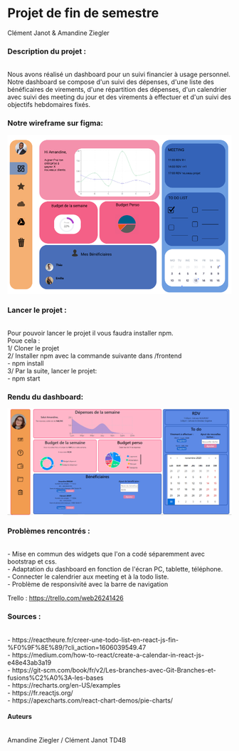 <h1>Projet de fin de semestre</h1>

Clément Janot & Amandine Ziegler

<h3>Description du projet : </h3><br>
Nous avons réalisé un dashboard pour un suivi financier à usage personnel. 
Notre dashboard se compose d'un suivi des dépenses, d'une liste des bénéficaires de virements, d'une répartition des dépenses, d'un calendrier avec suivi des meeting du jour et des virements à effectuer et d'un suivi des objectifs hebdomaires fixés.

<h3>Notre wireframe sur figma:</h3>
<img src="./Wireframe2.PNG">

<h3>Lancer le projet :</h3><br>
Pour pouvoir lancer le projet il vous faudra installer npm. <br>
Poue cela :<br>
1/ Cloner le projet <bR>
2/ Installer npm avec la commande suivante dans /frontend<br>
    - npm install<br>
3/ Par la suite, lancer le projet: <br>
    - npm start<br>
   
<h3>Rendu du dashboard:</h3>
<img src="./Notre_Dashboard.png">

<h3>Problèmes rencontrés : </h3><br>
- Mise en commun des widgets que l'on a codé séparemment avec bootstrap et css. <br>
- Adaptation du dashboard en fonction de l'écran PC, tablette, téléphone. <br>
- Connecter le calendrier aux meeting et à la todo liste.<br>
- Problème de responsivité avec la barre de navigation 

Trello : https://trello.com/web26241426

<h3>Sources :</h3><br>
- https://reactheure.fr/creer-une-todo-list-en-react-js-fin-%F0%9F%8E%89/?cli_action=1606039549.47 <br>
- https://medium.com/how-to-react/create-a-calendar-in-react-js-e48e43ab3a19 <br>
- https://git-scm.com/book/fr/v2/Les-branches-avec-Git-Branches-et-fusions%C2%A0%3A-les-bases <br>
- https://recharts.org/en-US/examples <br>
- https://fr.reactjs.org/ <br>
- https://apexcharts.com/react-chart-demos/pie-charts/ <br>

<h4>Auteurs</h4><br>
Amandine Ziegler / Clément Janot TD4B
